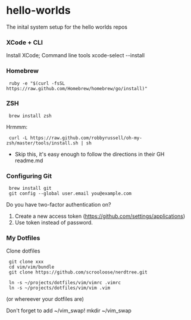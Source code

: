 hello-worlds
============

The inital system setup for the hello worlds repos 

### XCode + CLI
Install XCode; Command line tools
     xcode-select --install

### Homebrew
     ruby -e "$(curl -fsSL https://raw.github.com/Homebrew/homebrew/go/install)"


### ZSH
     brew install zsh

Hrmmm:

     curl -L https://raw.github.com/robbyrussell/oh-my-zsh/master/tools/install.sh | sh
- Skip this, it's easy enough to follow the directions in their GH readme.md

### Configuring Git
     brew install git
     git config --global user.email you@example.com

Do you have two-factor authentication on?

1. Create a new access token (https://github.com/settings/applications)
2. Use token instead of password.


### My Dotfiles 
Clone dotfiles

     git clone xxx
     cd vim/vim/bundle
     git clone https://github.com/scrooloose/nerdtree.git

     ln -s ~/projects/dotfiles/vim/vimrc .vimrc
     ln -s ~/projects/dotfiles/vim/vim .vim

(or whereever your dotfiles are)

Don't forget to add ~/vim_swap! 
     mkdir ~/vim_swap
     
